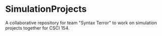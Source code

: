 # SimulationProjects
  A collaborative repository for team "Syntax Terror" to work on simulation projects together for CSCI 154. 

